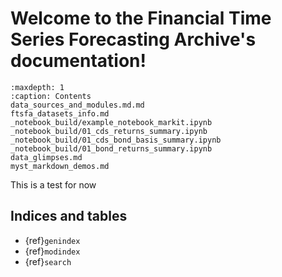 # Welcome to the Financial Time Series Forecasting Archive's documentation!

```{toctree}
:maxdepth: 1
:caption: Contents
data_sources_and_modules.md.md
ftsfa_datasets_info.md
_notebook_build/example_notebook_markit.ipynb
_notebook_build/01_cds_returns_summary.ipynb
_notebook_build/01_cds_bond_basis_summary.ipynb
_notebook_build/01_bond_returns_summary.ipynb
data_glimpses.md
myst_markdown_demos.md
```

This is a test for now

## Indices and tables

- {ref}`genindex`
- {ref}`modindex`
- {ref}`search`

